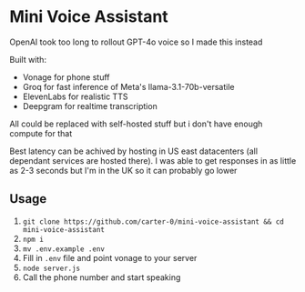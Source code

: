# Mini Voice Assistant

OpenAI took too long to rollout GPT-4o voice so I made this instead

Built with:
- Vonage for phone stuff
- Groq for fast inference of Meta's llama-3.1-70b-versatile
- ElevenLabs for realistic TTS
- Deepgram for realtime transcription

All could be replaced with self-hosted stuff but i don't have enough compute for that

Best latency can be achived by hosting in US east datacenters (all dependant services are hosted there). I was able to get responses in as little as 2-3 seconds but I'm in the UK so it can probably go lower

## Usage

1. `git clone https://github.com/carter-0/mini-voice-assistant && cd mini-voice-assistant`
2. `npm i`
3. `mv .env.example .env`
4. Fill in `.env` file and point vonage to your server
5. `node server.js`
6. Call the phone number and start speaking
